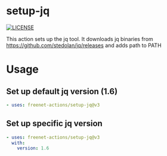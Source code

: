 # setup-jq
[![LICENSE](https://img.shields.io/github/license/freenet-actions/setup-jq)](https://github.com/freenet-actions/setup-jq/blob/main/LICENSE)

This action sets up the jq tool. It downloads jq binaries from https://github.com/stedolan/jq/releases and adds path to PATH

   
# Usage
## Set up default jq version (1.6)
```yaml
- uses: freenet-actions/setup-jq@v3
```
## Set up specific jq version
```yaml
- uses: freenet-actions/setup-jq@v3
  with:
    version: 1.6
```
